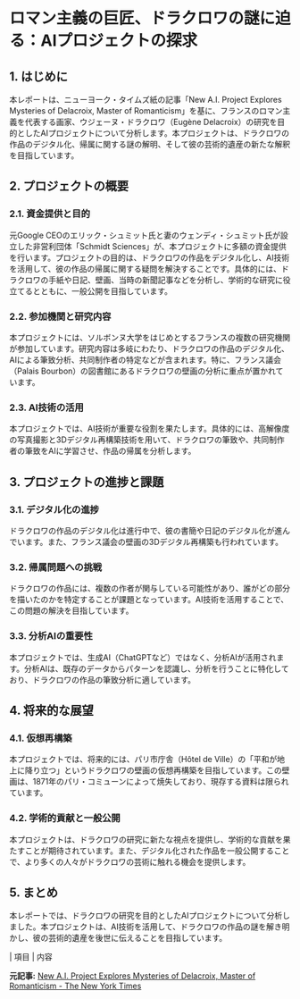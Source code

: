 # ロマン主義の巨匠、ドラクロワの謎に迫る：AIプロジェクトの探求

## 1. はじめに

本レポートは、ニューヨーク・タイムズ紙の記事「New A.I. Project Explores Mysteries of Delacroix, Master of Romanticism」を基に、フランスのロマン主義を代表する画家、ウジェーヌ・ドラクロワ（Eugène Delacroix）の研究を目的としたAIプロジェクトについて分析します。本プロジェクトは、ドラクロワの作品のデジタル化、帰属に関する謎の解明、そして彼の芸術的遺産の新たな解釈を目指しています。

## 2. プロジェクトの概要

### 2.1. 資金提供と目的

元Google CEOのエリック・シュミット氏と妻のウェンディ・シュミット氏が設立した非営利団体「Schmidt Sciences」が、本プロジェクトに多額の資金提供を行います。プロジェクトの目的は、ドラクロワの作品をデジタル化し、AI技術を活用して、彼の作品の帰属に関する疑問を解決することです。具体的には、ドラクロワの手紙や日記、壁画、当時の新聞記事などを分析し、学術的な研究に役立てるとともに、一般公開を目指しています。

### 2.2. 参加機関と研究内容

本プロジェクトには、ソルボンヌ大学をはじめとするフランスの複数の研究機関が参加しています。研究内容は多岐にわたり、ドラクロワの作品のデジタル化、AIによる筆致分析、共同制作者の特定などが含まれます。特に、フランス議会（Palais Bourbon）の図書館にあるドラクロワの壁画の分析に重点が置かれています。

### 2.3. AI技術の活用

本プロジェクトでは、AI技術が重要な役割を果たします。具体的には、高解像度の写真撮影と3Dデジタル再構築技術を用いて、ドラクロワの筆致や、共同制作者の筆致をAIに学習させ、作品の帰属を分析します。

## 3. プロジェクトの進捗と課題

### 3.1. デジタル化の進捗

ドラクロワの作品のデジタル化は進行中で、彼の書簡や日記のデジタル化が進んでいます。また、フランス議会の壁画の3Dデジタル再構築も行われています。

### 3.2. 帰属問題への挑戦

ドラクロワの作品には、複数の作者が関与している可能性があり、誰がどの部分を描いたのかを特定することが課題となっています。AI技術を活用することで、この問題の解決を目指しています。

### 3.3. 分析AIの重要性

本プロジェクトでは、生成AI（ChatGPTなど）ではなく、分析AIが活用されます。分析AIは、既存のデータからパターンを認識し、分析を行うことに特化しており、ドラクロワの作品の筆致分析に適しています。

## 4. 将来的な展望

### 4.1. 仮想再構築

本プロジェクトでは、将来的には、パリ市庁舎（Hôtel de Ville）の「平和が地上に降り立つ」というドラクロワの壁画の仮想再構築を目指しています。この壁画は、1871年のパリ・コミューンによって焼失しており、現存する資料は限られています。

### 4.2. 学術的貢献と一般公開

本プロジェクトは、ドラクロワの研究に新たな視点を提供し、学術的な貢献を果たすことが期待されています。また、デジタル化された作品を一般公開することで、より多くの人々がドラクロワの芸術に触れる機会を提供します。

## 5. まとめ

本レポートでは、ドラクロワの研究を目的としたAIプロジェクトについて分析しました。本プロジェクトは、AI技術を活用して、ドラクロワの作品の謎を解き明かし、彼の芸術的遺産を後世に伝えることを目指しています。

| 項目 | 内容 

**元記事:** [New A.I. Project Explores Mysteries of Delacroix, Master of Romanticism - The New York Times](https://www.nytimes.com/2025/03/26/arts/design/digital-delacroix-ai-eric-wendy-schmidt-murals.html)